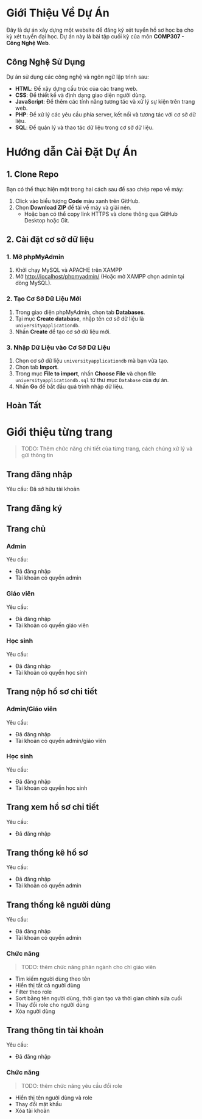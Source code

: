 # Giới Thiệu Về Dự Án

Đây là dự án xây dựng một website để đăng ký xét tuyển hồ sơ học bạ cho kỳ xét tuyển đại học. Dự án này là bài tập cuối kỳ của môn **COMP307 - Công Nghệ Web**.

## Công Nghệ Sử Dụng
Dự án sử dụng các công nghệ và ngôn ngữ lập trình sau:
- **HTML**: Để xây dựng cấu trúc của các trang web.
- **CSS**: Để thiết kế và định dạng giao diện người dùng.
- **JavaScript**: Để thêm các tính năng tương tác và xử lý sự kiện trên trang web.
- **PHP**: Để xử lý các yêu cầu phía server, kết nối và tương tác với cơ sở dữ liệu.
- **SQL**: Để quản lý và thao tác dữ liệu trong cơ sở dữ liệu.

# Hướng dẫn Cài Đặt Dự Án
## 1. Clone Repo
Bạn có thể thực hiện một trong hai cách sau để sao chép repo về máy:

1. Click vào biểu tượng **Code** màu xanh trên GitHub.
2. Chọn **Download ZIP** để tải về máy và giải nén.
   - Hoặc bạn có thể copy link HTTPS và clone thông qua GitHub Desktop hoặc Git.

## 2. Cài đặt cơ sở dữ liệu

### 1. Mở phpMyAdmin

1. Khởi chạy MySQL và APACHE trên XAMPP
2. Mở [http://localhost/phpmyadmin/](http://localhost/phpmyadmin/) (Hoặc mở XAMPP chọn admin tại dòng MySQL). 

### 2. Tạo Cơ Sở Dữ Liệu Mới

1. Trong giao diện phpMyAdmin, chọn tab **Databases**.
2. Tại mục **Create database**, nhập tên cơ sở dữ liệu là `universityapplicationdb`.
3. Nhấn **Create** để tạo cơ sở dữ liệu mới.

### 3. Nhập Dữ Liệu vào Cơ Sở Dữ Liệu

1. Chọn cơ sở dữ liệu `universityapplicationdb` mà bạn vừa tạo.
2. Chọn tab **Import**.
3. Trong mục **File to import**, nhấn **Choose File** và chọn file `universityapplicationdb.sql` từ thư mục `Database` của dự án.
4. Nhấn **Go** để bắt đầu quá trình nhập dữ liệu.

## Hoàn Tất

# Giới thiệu từng trang
> TODO: Thêm chức năng chi tiết của từng trang, cách chúng xử lý và gửi thông tin
## Trang đăng nhập
Yêu cầu: Đã sở hữu tài khoản

## Trang đăng ký

## Trang chủ
### Admin
Yêu cầu: 
- Đã đăng nhập
- Tài khoản có quyền admin

### Giáo viên
Yêu cầu:
- Đã đăng nhập
- Tài khoản có quyền giáo viên

### Học sinh
Yêu cầu:
- Đã đăng nhập
- Tài khoản có quyền học sinh

## Trang nộp hồ sơ chi tiết
### Admin/Giáo viên
Yêu cầu: 
- Đã đăng nhập
- Tài khoản có quyền admin/giáo viên

### Học sinh
Yêu cầu:
- Đã đăng nhập
- Tài khoản có quyền học sinh

## Trang xem hồ sơ chi tiết
Yêu cầu:
- Đã đăng nhập

## Trang thống kê hồ sơ
Yêu cầu: 
- Đã đăng nhập
- Tài khoản có quyền admin

## Trang thống kê người dùng
Yêu cầu:
- Đã đăng nhập
- Tài khoản có quyền admin
### Chức năng
> TODO: thêm chức năng phân ngành cho chỉ giáo viên
- Tìm kiếm người dùng theo tên
- Hiển thị tất cả người dùng
- Filter theo role
- Sort bằng tên người dùng, thời gian tạo và thời gian chỉnh sửa cuối 
- Thay đổi role cho người dùng
- Xóa người dùng

## Trang thông tin tài khoản
Yêu cầu:
- Đã đăng nhập
### Chức năng
> TODO: thêm chức năng yêu cầu đổi role
- Hiển thị tên người dùng và role
- Thay đổi mật khẩu
- Xóa tài khoản
